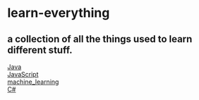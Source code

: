 # learn-everything
a collection of all the things used to learn different stuff.  
---       
[Java](./Java)  
[JavaScript](./JavaScript)  
[machine_learning](./machine_learning)  
[C#](./C#)
